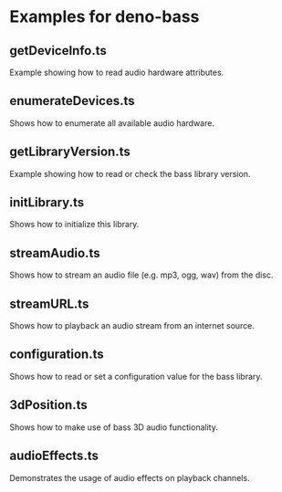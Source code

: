 # Examples for deno-bass

## getDeviceInfo.ts

Example showing how to read audio hardware attributes.

## enumerateDevices.ts

Shows how to enumerate all available audio hardware.

## getLibraryVersion.ts

Example showing how to read or check the bass library version.

## initLibrary.ts

Shows how to initialize this library.

## streamAudio.ts

Shows how to stream an audio file (e.g. mp3, ogg, wav) from the disc.

## streamURL.ts

Shows how to playback an audio stream from an internet source.

## configuration.ts

Shows how to read or set a configuration value for the bass library.

## 3dPosition.ts

Shows how to make use of bass 3D audio functionality.

## audioEffects.ts

Demonstrates the usage of audio effects on playback channels.
